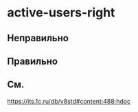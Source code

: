 # active-users-right

## Неправильно

## Правильно

## См.
https://its.1c.ru/db/v8std#content:488:hdoc